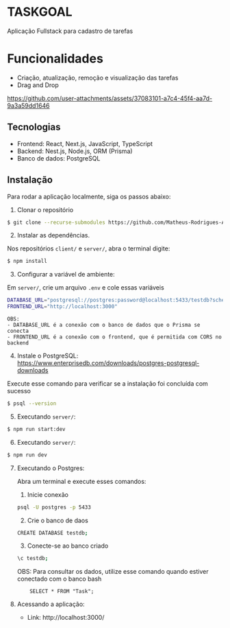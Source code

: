 ﻿# TASKGOAL

Aplicação Fullstack para cadastro de tarefas

# Funcionalidades
- Criação, atualização, remoção e visualização das tarefas
- Drag and Drop

https://github.com/user-attachments/assets/37083101-a7c4-45f4-aa7d-9a3a59dd1646

## Tecnologias
- Frontend: React, Next.js, JavaScript, TypeScript
- Backend: Nest.js, Node.js, ORM (Prisma)
- Banco de dados: PostgreSQL
## Instalação

Para rodar a aplicação localmente, siga os passos abaixo:

1. Clonar o repositório

```bash
$ git clone --recurse-submodules https://github.com/Matheus-Rodrigues-Araujo/taskgoal.git
```

2. Instalar as dependências.

Nos repositórios `client/` e `server/`, abra o terminal digite:

```bash
$ npm install
```

3. Configurar a variável de ambiente:

Em `server/`, crie um arquivo `.env` e cole essas variáveis

```bash
DATABASE_URL="postgresql://postgres:password@localhost:5433/testdb?schema=public"
FRONTEND_URL="http://localhost:3000"
```
    OBS: 
    - DATABASE_URL é a conexão com o banco de dados que o Prisma se conecta
    - FRONTEND_URL é a conexão com o frontend, que é permitida com CORS no backend

4. Instale o PostgreSQL: https://www.enterprisedb.com/downloads/postgres-postgresql-downloads

Execute esse comando para verificar se a instalação foi concluída com sucesso

```bash
$ psql --version
```

5. Executando `server/`:

```bash
$ npm run start:dev
```

6. Executando `server/`:

```bash
$ npm run dev
```

7. Executando o Postgres:

   Abra um terminal e execute esses comandos:

   1. Inicie conexão

   ```bash
   psql -U postgres -p 5433
   ```

   2. Crie o banco de daos

   ```bash
   CREATE DATABASE testdb;
   ```

   3. Conecte-se ao banco criado

   ```bash
   \c testdb;
   ```

    OBS: Para consultar os dados, utilize esse comando quando estiver conectado com o banco
    bash
    ```
        SELECT * FROM "Task";
    ```

7. Acessando a aplicação:
   
   * Link: http://localhost:3000/
